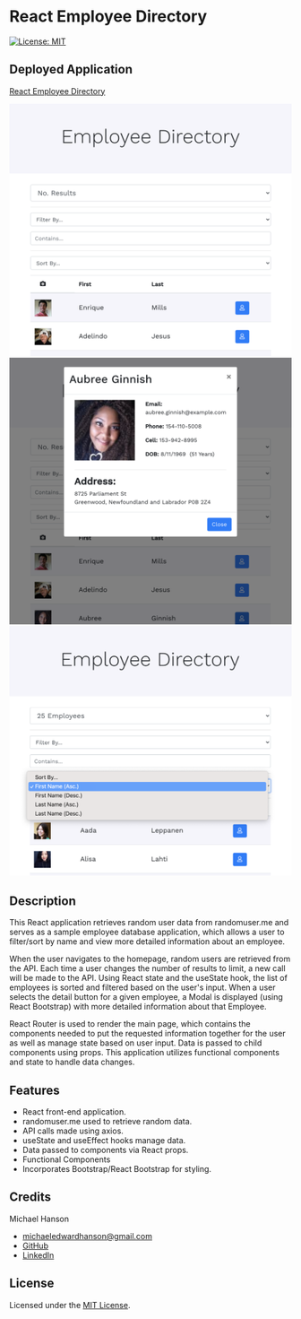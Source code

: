 # React Employee Directory
[![License: MIT](https://img.shields.io/badge/License-MIT-yellow.svg)](https://opensource.org/licenses/MIT)

## Deployed Application

[React Employee Directory](https://react-employee-directory-mh.herokuapp.com/)

![Screenshot of Application](./public/assets/images/empdirectory1.jpg)
![Screenshot of Application](./public/assets/images/empdirectory2.jpg)
![Screenshot of Application](./public/assets/images/empdirectory3.jpg)

## Description 

This React application retrieves random user data from randomuser.me and serves as a sample employee database application, which allows a user to filter/sort by name and view more detailed information about an employee.

When the user navigates to the homepage, random users are retrieved from the API. Each time a user changes the number of results to limit, a new call will be made to the API. Using React state and the useState hook, the list of employees is sorted and filtered based on the user's input. When a user selects the detail button for a given employee, a Modal is displayed (using React Bootstrap) with more detailed information about that Employee.

React Router is used to render the main page, which contains the components needed to put the requested information together for the user as well as manage state based on user input. Data is passed to child components using props. This application utilizes functional components and state to handle data changes.

## Features

* React front-end application.
* randomuser.me used to retrieve random data.
* API calls made using axios.
* useState and useEffect hooks manage data.
* Data passed to components via React props.
* Functional Components
* Incorporates Bootstrap/React Bootstrap for styling. 

## Credits

Michael Hanson
* michaeledwardhanson@gmail.com
* [GitHub](https://github.com/mhans003)
* [LinkedIn](https://www.linkedin.com/in/michaeledwardhanson/)

## License 

Licensed under the [MIT License](./LICENSE.txt).